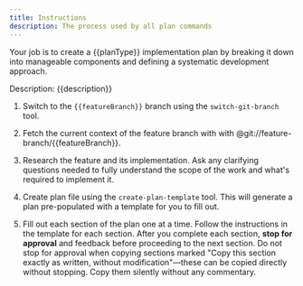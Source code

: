 ```yaml
---
title: Instructions
description: The process used by all plan commands
---
```


Your job is to create a {{planType}} implementation plan by breaking it down into manageable components and defining a systematic development approach.

Description: {{description}}

1. Switch to the `{{featureBranch}}` branch using the `switch-git-branch` tool.

2. Fetch the current context of the feature branch with with @git://feature-branch/{{featureBranch}}.

3. Research the feature and its implementation. Ask any clarifying questions needed to fully understand the scope of the work and what's required to implement it.

4. Create plan file using the `create-plan-template` tool. This will generate a plan pre-populated with a template for you to fill out.

5. Fill out each section of the plan one at a time. Follow the instructions in the template for each section. After you complete each section, **stop for approval** and feedback before proceeding to the next section. Do not stop for approval when copying sections marked "Copy this section exactly as written, without modification"—these can be copied directly without stopping. Copy them silently without any commentary.
